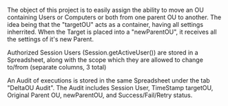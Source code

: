 The object of this project is to easily assign the ability to move an OU containing Users or Computers or both from one parent OU to another.  The idea being that the "targetOU" acts as a container, having all settings inherrited.  When the Target is placed into a "newParentOU", it receives all the settings of it's new Parent.

Authorized Session Users (Session.getActiveUser()) are stored in a Spreadsheet, along with the scope which they are allowed to change to/from (separate columns, 3 total)

An Audit of executions is stored in the same Spreadsheet under the tab "DeltaOU Audit".  The Audit includes Session User, TimeStamp targetOU, Original Parent OU, newParentOU, and Success/Fail/Retry status.
